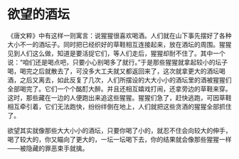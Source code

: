 # 欲望的酒坛

《唐文粹》中有这样一则寓言：说猩猩很喜欢喝酒。人们就在山下事先摆好了各种大小不一的酒坛子。同时把已经织好的草鞋相互连接起来，放在酒坛的周围。猩猩见到人们这么做，知道是要活捉它们，等人们走后，猩猩却耐不住了。其中一个说：“咱们还是喝点吧，只要小心别喝多了就行。”于是那些猩猩就拿起较小的坛子喝，喝完之后就散去了，可没多大工夫就又都返回来了，这次就拿更大的酒坛喝酒，之后又离去，如此反复了几次，人们所摆设的大大小小的酒坛里的酒被猩猩们全部喝完了。它们一个个酩酊大醉。并且还相互嬉戏打闹，还拿旁边的草鞋来穿。这时，那些藏在一边的人便跑出来追这些猩猩。猩猩们急了，赶快逃跑，可因草鞋相互牵引着，它们无法跑快，纷纷绊倒在地上，人们就把这些贪酒的猩猩全部抓住了。 

欲望其实就像那些大大小小的酒坛，只要你喝了小的，就忍不住会向较大的伸手，喝了较大的，你又瞄向了更大的，一坛一坛喝下去，你的结果就会像那些猩猩一样——被隐藏的罪恶束手就擒。